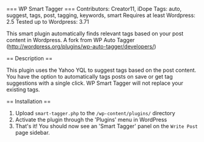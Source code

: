 === WP Smart Tagger ===
Contributors: Creator11, iDope
Tags: auto, suggest, tags, post, tagging, keywords, smart
Requires at least Wordpress: 2.5
Tested up to Wordpress: 3.71

This smart plugin automatically finds relevant tags based on your post content in Wordpress. 
A fork from WP Auto Tagger (http://wordpress.org/plugins/wp-auto-tagger/developers/)

== Description ==

This plugin uses the Yahoo YQL to suggest tags based on the post content. You have the option to automatically tags posts on save or get tag suggestions with a single click. WP Smart Tagger will not replace your existing tags.

== Installation ==

1. Upload `smart-tagger.php` to the `/wp-content/plugins/` directory
2. Activate the plugin through the 'Plugins' menu in WordPress
3. That's it! You should now see an 'Smart Tagger' panel on the `Write Post` page sidebar.
